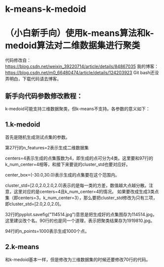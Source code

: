 # k-means-k-medoid


（小白新手向）使用k-means算法和k-medoid算法对二维数据集进行聚类
===

代码修改自：https://blog.csdn.net/weixin_39220714/article/details/84867035
我的博客：https://blog.csdn.net/m0_66480474/article/details/124203923
Git bash还没弄明白，下载代码请去博客。

新手向代码参数修改教程：
---

k-medoid可能支持三维数据聚类，但k-means不支持。各参数的意义如下：


1.k-medoid
---

首先是随机生成测试点集的参数。

第27行的n_features=2表示生成二维数据集

centers=4表示生成的点集簇数为4，即生成的点可分为4类。这里要和97行的k_num_center=4相等，和接下来要说的cluster_std也要对应好。

center_box=(-30.0,30.0)表示生成的点集要在这个范围内。

cluster_std=[2.0,2.0,2.0,2.0]表示的是每一类的方差，数值越大点越分散。注意，这里对应的是centers=4且k_num_center=4的情况。
如果要改成生成3类点集（即centers=3，k_num_center=3），那么要把cluster_std修改为只有三项，即cluster_std=[2.0,2.0,2.0]。

32行的pyplot.savefig("114514.jpg")意思是把生成好的点集图存为114514.jpg，这里建议改个名。90行的也是同一个道理，表示把聚类结果存为1919810.jpg。

94行的n_points=1000表示生成1000个点。



2.k-means
---

和k-medoid基本一样，但是修改为三维数据集的时候还要修改70行的代码。

